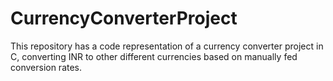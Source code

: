 # CurrencyConverterProject
This repository has a code representation of a currency converter project in C, converting INR to other different currencies based on manually fed conversion rates.
